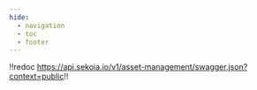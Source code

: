 ```yaml
---
hide:
  - navigation
  - toc
  - footer
---
```


!!redoc https://api.sekoia.io/v1/asset-management/swagger.json?context=public!!
